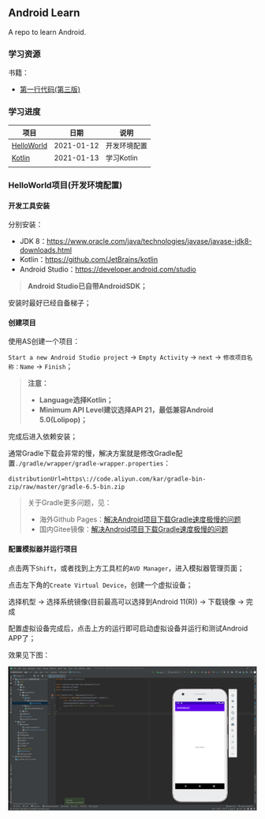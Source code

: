 ## **Android Learn**

A repo to learn Android.



### **学习资源**

书籍：

-   [第一行代码(第三版)](https://book.douban.com/subject/34996842/)



### **学习进度**

| **项目**                                                  | **日期**   | **说明**     |
| --------------------------------------------------------- | ---------- | ------------ |
| [HelloWorld](https://github.com/JasonkayZK/android_learn) | 2021-01-12 | 开发环境配置 |
| [Kotlin](https://github.com/JasonkayZK/kotlin_learn)      | 2021-01-13 | 学习Kotlin   |
|                                                           |            |              |



### **HelloWorld项目(开发环境配置)**

#### **开发工具安装**

分别安装：

-   JDK 8：https://www.oracle.com/java/technologies/javase/javase-jdk8-downloads.html
-   Kotlin：https://github.com/JetBrains/kotlin
-   Android Studio：https://developer.android.com/studio

>   **Android Studio已自带AndroidSDK；**

安装时最好已经自备梯子；

#### **创建项目**

使用AS创建一个项目：

`Start a new Android Studio project` → `Empty Activity` → `next` → `修改项目名称：Name` → `Finish`；

>   **注意：**
>
>   -   **Language选择Kotlin；**
>   -   **Minimum API Level建议选择API 21，最低兼容Android 5.0(Lolipop)；**

完成后进入依赖安装；

通常Gradle下载会非常的慢，解决方案就是修改Gradle配置`./gradle/wrapper/gradle-wrapper.properties`：

```properties
distributionUrl=https\://code.aliyun.com/kar/gradle-bin-zip/raw/master/gradle-6.5-bin.zip
```

>   关于Gradle更多问题，见：
>
>   -   海外Github Pages：[解决Android项目下载Gradle速度极慢的问题](https://jasonkayzk.github.io/2021/01/13/%E8%A7%A3%E5%86%B3Android%E9%A1%B9%E7%9B%AE%E4%B8%8B%E8%BD%BDGradle%E9%80%9F%E5%BA%A6%E6%9E%81%E6%85%A2%E7%9A%84%E9%97%AE%E9%A2%98/)
>   -   国内Gitee镜像：[解决Android项目下载Gradle速度极慢的问题](https://jasonkay.gitee.io/2021/01/13/%E8%A7%A3%E5%86%B3Android%E9%A1%B9%E7%9B%AE%E4%B8%8B%E8%BD%BDGradle%E9%80%9F%E5%BA%A6%E6%9E%81%E6%85%A2%E7%9A%84%E9%97%AE%E9%A2%98/)

#### **配置模拟器并运行项目**

点击两下`Shift`，或者找到上方工具栏的`AVD Manager`，进入模拟器管理页面；

点击左下角的`Create Virtual Device`，创建一个虚拟设备；

选择机型 → 选择系统镜像(目前最高可以选择到Android 11(R)) → 下载镜像 → 完成

配置虚拟设备完成后，点击上方的运行即可启动虚拟设备并运行和测试Android APP了；

效果见下图：

![demo](./images/demo.png)

